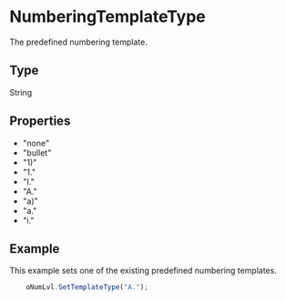 # NumberingTemplateType

The predefined numbering template.

## Type

String

## Properties

- "none" 
- "bullet" 
- "1)" 
- "1." 
- "I." 
- "A." 
- "a)" 
- "a." 
- "i."

## Example

This example sets one of the existing predefined numbering templates.

```javascript
	oNumLvl.SetTemplateType("A.");
```